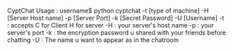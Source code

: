 CyptChat Usage :
username$ python cyptchat -t [type of machine] -H [Server Host name] -p [Server Port] -k [Secret Password] -U [Username]
-t : accepts C for Client H for server
-H : your server's host name
-p : your server's port
-k : the encryption password u shared with your friends before chatting
-U : The name u want to appear as in the chatroom
